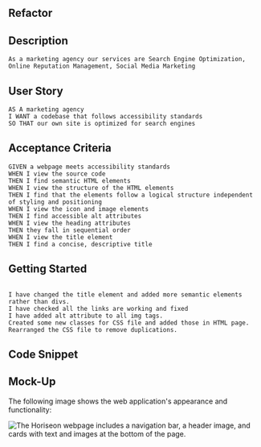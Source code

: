 ## Refactor

## Description

```
As a marketing agency our services are Search Engine Optimization, Online Reputation Management, Social Media Marketing
```

## User Story

```
AS A marketing agency
I WANT a codebase that follows accessibility standards
SO THAT our own site is optimized for search engines
```

## Acceptance Criteria

```
GIVEN a webpage meets accessibility standards
WHEN I view the source code
THEN I find semantic HTML elements
WHEN I view the structure of the HTML elements
THEN I find that the elements follow a logical structure independent of styling and positioning
WHEN I view the icon and image elements
THEN I find accessible alt attributes
WHEN I view the heading attributes
THEN they fall in sequential order
WHEN I view the title element
THEN I find a concise, descriptive title
```

## Getting Started

```

I have changed the title element and added more semantic elements rather than divs.
I have checked all the links are working and fixed
I have added alt attribute to all img tags.
Created some new classes for CSS file and added those in HTML page.
Rearranged the CSS file to remove duplications.

```

## Code Snippet

## Mock-Up

The following image shows the web application's appearance and functionality:

![The Horiseon webpage includes a navigation bar, a header image, and cards with text and images at the bottom of the page.]("./assets/images/01-html-css-git-homework-demo.png")
